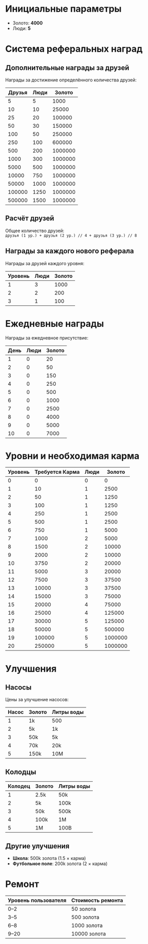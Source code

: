 # Инициальные параметры
- Золото: **4000**
- Люди: **5**

# Система реферальных наград

## Дополнительные награды за друзей
Награды за достижение определённого количества друзей:

| Друзья | Люди | Золото   |
|--------|------|----------|
| 5      | 5    | 1000     |
| 10     | 10   | 25000    |
| 25     | 20   | 100000   |
| 50     | 30   | 150000   |
| 100    | 50   | 250000   |
| 250    | 100  | 600000   |
| 500    | 200  | 1000000  |
| 1000   | 300  | 1000000  |
| 5000   | 500  | 1000000  |
| 10000  | 750  | 1000000  |
| 50000  | 1000 | 1000000  |
| 100000 | 1250 | 1000000  |
| 500000 | 1500 | 1000000  |

## Расчёт друзей
Общее количество друзей:  
`друзья (1 ур.) + друзья (2 ур.) // 4 + друзья (3 ур.) // 8`

## Награды за каждого нового реферала
Награды за друзей каждого уровня:

| Уровень | Люди | Золото |
|---------|------|-------|
| 1       | 3    | 1000  |
| 2       | 2    | 200   |
| 3       | 1    | 100   |

# Ежедневные награды
Награды за ежедневное присутствие:

| День | Люди | Золото |
|------|------|-------|
| 1    | 0    | 20    |
| 2    | 0    | 50    |
| 3    | 0    | 150   |
| 4    | 0    | 250   |
| 5    | 0    | 500   |
| 6    | 0    | 1000  |
| 7    | 0    | 2500  |
| 8    | 0    | 4000  |
| 9    | 0    | 5000  |
| 10   | 0    | 7000  |

# Уровни и необходимая карма

| Уровень | Требуется Карма | Люди | Золото   |
|---------|-------|------|----------|
| 0       | 0     | 0    | 0        |
| 1       | 10    | 1    | 2500     |
| 2       | 50    | 1    | 1250     |
| 3       | 100   | 1    | 1250     |
| 4       | 250   | 1    | 2500     |
| 5       | 500   | 1    | 2500     |
| 6       | 750   | 1    | 5000     |
| 7       | 1000  | 2    | 5000     |
| 8       | 1500  | 2    | 10000    |
| 9       | 2000  | 2    | 10000    |
| 10      | 3750  | 2    | 20000    |
| 11      | 5000  | 3    | 20000    |
| 12      | 7500  | 3    | 37500    |
| 13      | 10000 | 3    | 37500    |
| 14      | 15000 | 3    | 75000    |
| 15      | 20000 | 4    | 75000    |
| 16      | 25000 | 4    | 125000   |
| 17      | 30000 | 5    | 125000   |
| 18      | 50000 | 5    | 500000   |
| 19      | 100000| 5    | 1000000  |
| 20      | 250000| 5    | 1000000  |

# Улучшения

## Насосы
Цены за улучшение насосов:

| Насос   | Золото | Литры воды |
|---------|--------|------------|
| 1       | 1k     | 500        |
| 2       | 5k     | 1k         |
| 3       | 50k    | 5k         |
| 4       | 70k    | 20k        |
| 5       | 150k   | 10M        |

## Колодцы
| Колодец | Золото | Литры воды |
|---------|--------|------------|
| 1       | 2.5k   | 50k        |
| 2       | 5k     | 100k       |
| 3       | 50k    | 500k       |
| 4       | 100k   | 1M         |
| 5       | 1M     | 100B       |

## Другие улучшения
- **Школа**: 500k золота (1.5 × карма)  
- **Футбольное поле**: 200k золота (2 × карма)

# Ремонт

| Уровень пользователя | Стоимость ремонта |
|---------|--------------------|
| 0–2     | 50 золота         |
| 3–5     | 500 золота        |
| 6–8     | 1000 золота       |
| 9–20    | 10000 золота      |

